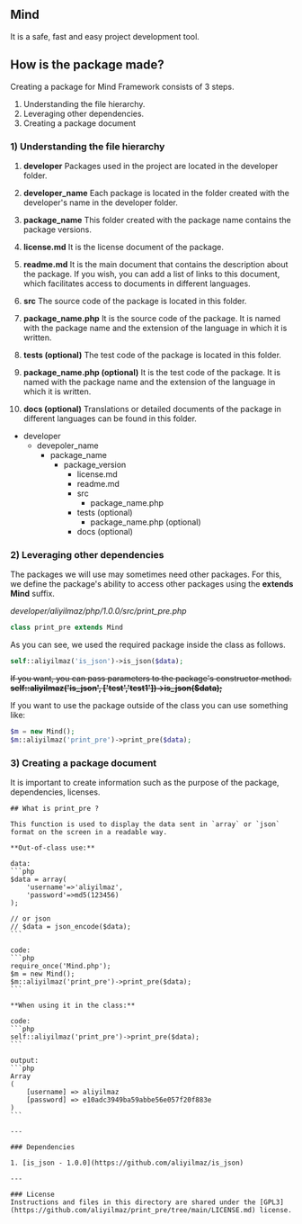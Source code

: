 ## Mind

It is a safe, fast and easy project development tool. 

## How is the package made?

Creating a package for Mind Framework consists of 3 steps.

1. Understanding the file hierarchy.
2. Leveraging other dependencies.
3. Creating a package document

### 1) Understanding the file hierarchy

1. **developer** 
Packages used in the project are located in the developer folder.

2. **developer_name** 
Each package is located in the folder created with the developer's name in the developer folder.

3. **package_name** 
This folder created with the package name contains the package versions.

4. **license.md**
It is the license document of the package.

5. **readme.md**
It is the main document that contains the description about the package. If you wish, you can add a list of links to this document, which facilitates access to documents in different languages.

6. **src**
The source code of the package is located in this folder.

7. **package_name.php**
It is the source code of the package. It is named with the package name and the extension of the language in which it is written.

8. **tests (optional)**
The test code of the package is located in this folder.

9. **package_name.php (optional)**
It is the test code of the package. It is named with the package name and the extension of the language in which it is written.

10. **docs (optional)**
Translations or detailed documents of the package in different languages can be found in this folder.

* developer 
    * devepoler_name
        * package_name
            * package_version
                * license.md
                * readme.md
                * src
                    * package_name.php
                * tests (optional)
                    * package_name.php (optional)
                * docs (optional)

### 2) Leveraging other dependencies

The packages we will use may sometimes need other packages. For this, we define the package's ability to access other packages using the **extends Mind** suffix.

*developer/aliyilmaz/php/1.0.0/src/print_pre.php*

```php
class print_pre extends Mind
```
As you can see, we used the required package inside the class as follows.
```php
self::aliyilmaz('is_json')->is_json($data);
```
~~If you want, you can pass parameters to the package's constructor method. **self::aliyilmaz('is_json', ['test','test1'])->is_json($data);**~~

If you want to use the package outside of the class you can use something like:
```php
$m = new Mind();
$m::aliyilmaz('print_pre')->print_pre($data);
```

### 3) Creating a package document

It is important to create information such as the purpose of the package, dependencies, licenses.


    ## What is print_pre ?

    This function is used to display the data sent in `array` or `json` format on the screen in a readable way.

    **Out-of-class use:**

    data:
    ```php
    $data = array(
        'username'=>'aliyilmaz',
        'password'=>md5(123456)
    );

    // or json
    // $data = json_encode($data);
    ```

    code:
    ```php
    require_once('Mind.php');
    $m = new Mind();
    $m::aliyilmaz('print_pre')->print_pre($data);
    ```

    **When using it in the class:**

    code:
    ```php
    self::aliyilmaz('print_pre')->print_pre($data);
    ```

    output:
    ```php
    Array
    (
        [username] => aliyilmaz
        [password] => e10adc3949ba59abbe56e057f20f883e
    )
    ```

    ---

    ### Dependencies

    1. [is_json - 1.0.0](https://github.com/aliyilmaz/is_json)

    ---

    ### License
    Instructions and files in this directory are shared under the [GPL3](https://github.com/aliyilmaz/print_pre/tree/main/LICENSE.md) license.
